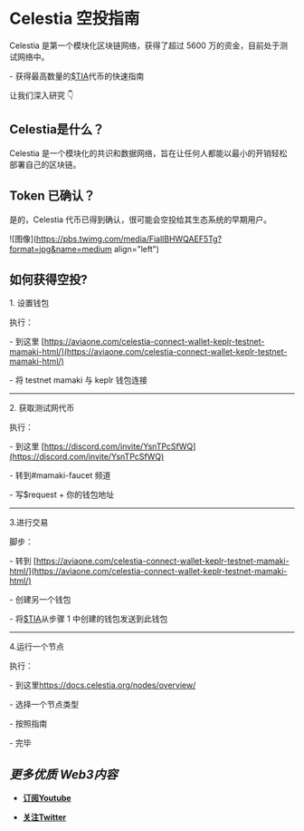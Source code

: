 # Celestia 空投指南

Celestia 是第一个模块化区块链网络，获得了超过 5600 万的资金，目前处于测试网络中。

\- 获得最高数量的[$TIA](https://twitter.com/search?q=%24TIA&src=cashtag_click)代币的快速指南

让我们深入研究 👇

## Celestia是什么？

Celestia 是一个模块化的共识和数据网络，旨在让任何人都能以最小的开销轻松部署自己的区块链。

## Token 已确认？

是的，Celestia 代币已得到确认，很可能会空投给其生态系统的早期用户。

![图像](https://pbs.twimg.com/media/FiallBHWQAEF5Tg?format=jpg&name=medium align="left")

## 如何获得空投?

1\. 设置钱包

执行：

\- 到这里 [https://aviaone.com/celestia-connect-wallet-keplr-testnet-mamaki-html/](https://aviaone.com/celestia-connect-wallet-keplr-testnet-mamaki-html/)

\- 将 testnet mamaki 与 keplr 钱包连接

* * *

2\. 获取测试网代币

执行：

\- 到这里 [https://discord.com/invite/YsnTPcSfWQ](https://discord.com/invite/YsnTPcSfWQ)

\- 转到#mamaki-faucet 频道

\- 写$request + 你的钱包地址

* * *

3.进行交易

脚步：

\- 转到 [https://aviaone.com/celestia-connect-wallet-keplr-testnet-mamaki-html/](https://aviaone.com/celestia-connect-wallet-keplr-testnet-mamaki-html/)

\- 创建另一个钱包

\- 将[$TIA](https://twitter.com/search?q=%24TIA&src=cashtag_click)从步骤 1 中创建的钱包发送到此钱包

* * *

4.运行一个节点

执行：

\- 到这里[https://](https://t.co/BKN7cgQSm3)[docs.celestia.org/nodes/overview/](http://docs.celestia.org/nodes/overview/)

\- 选择一个节点类型

\- 按照指南

\- 完毕

## ***更多优质 Web3内容***

*   [**订阅Youtube**](https://www.youtube.com/channel/UCDrmDcLjnmIQk-xtNuJ42Sw)
    
*   [**关注Twitter**](https://twitter.com/AntCaveClub)